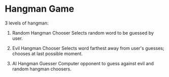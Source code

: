 # Hangman Game

3 levels of hangman:

1. Random Hangman Chooser
Selects random word to be guessed by user.
   
2. Evil Hangman Chooser
Selects word farthest away from user's guesses; chooses at last possible moment.
   
3. AI Hangman Guesser
Computer opponent to guess against evil and random hangman choosers.
